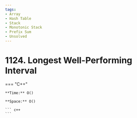 ```yaml
---
tags:
- Array
- Hash Table
- Stack
- Monotonic Stack
- Prefix Sum
- Unsolved
---
```



# 1124. Longest Well-Performing Interval

=== "C++"

    **Time:** O()

    **Space:** O()

    ``` c++
    ```